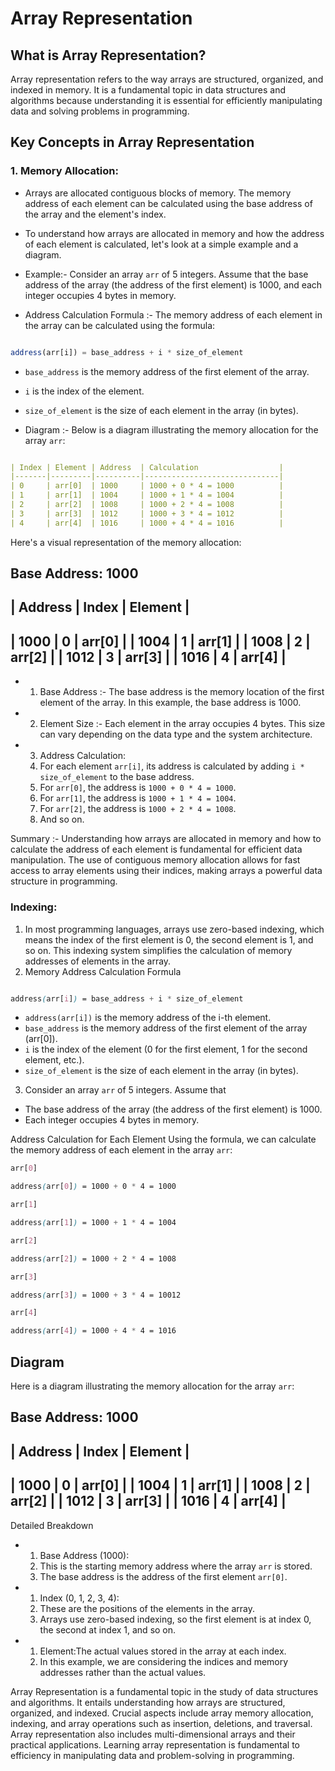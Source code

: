 # Array Representation

## What is Array Representation?

Array representation refers to the way arrays are structured, organized, and indexed in memory. It is a fundamental topic in data structures and algorithms because understanding it is essential for efficiently manipulating data and solving problems in programming.


## Key Concepts in Array Representation

### 1. Memory Allocation:
- Arrays are allocated contiguous blocks of memory. The memory address of each element can be calculated using the base address of the array and the element's index.

- To understand how arrays are allocated in memory and how the address of each element is calculated, let's look at a simple example and a diagram.
- Example:- Consider an array `arr` of 5 integers. Assume that the base address of the array (the address of the first element) is 1000, and each integer occupies 4 bytes in memory.

- Address Calculation Formula :- The memory address of each element in the array can be calculated using the formula:

```javascript

address(arr[i]) = base_address + i * size_of_element

```
- `base_address` is the memory address of the first element of the array.
- `i` is the index of the element.
- `size_of_element` is the size of each element in the array (in bytes).

- Diagram :- 
Below is a diagram illustrating the memory allocation for the array `arr`:


```yaml

| Index | Element | Address  | Calculation                  |
|-------|---------|----------|------------------------------|
| 0     | arr[0]  | 1000     | 1000 + 0 * 4 = 1000          |
| 1     | arr[1]  | 1004     | 1000 + 1 * 4 = 1004          |
| 2     | arr[2]  | 1008     | 1000 + 2 * 4 = 1008          |
| 3     | arr[3]  | 1012     | 1000 + 3 * 4 = 1012          |
| 4     | arr[4]  | 1016     | 1000 + 4 * 4 = 1016          |

```

Here's a visual representation of the memory allocation:

Base Address: 1000
-------------------------------------
| Address | Index | Element         |
-------------------------------------
|  1000   |   0   |  arr[0]         |
|  1004   |   1   |  arr[1]         |
|  1008   |   2   |  arr[2]         |
|  1012   |   3   |  arr[3]         |
|  1016   |   4   |  arr[4]         |
-------------------------------------

- 1. Base Address :- The base address is the memory location of the first element of the array. In this example, the base address is 1000.

- 2. Element Size :- Each element in the array occupies 4 bytes. This size can vary depending on the data type and the system architecture.
 
- 3. Address Calculation:
  4. For each element `arr[i]`, its address is calculated by adding `i * size_of_element` to the base address.
  5. For `arr[0]`, the address is `1000 + 0 * 4 = 1000`.
  6. For `arr[1]`, the address is `1000 + 1 * 4 = 1004`.
  7. For `arr[2]`, the address is `1000 + 2 * 4 = 1008`.
  8. And so on.
 
Summary :- Understanding how arrays are allocated in memory and how to calculate the address of each element is fundamental for efficient data manipulation. The use of contiguous memory allocation allows for fast access to array elements using their indices, making arrays a powerful data structure in programming.



### Indexing:

1. In most programming languages, arrays use zero-based indexing, which means the index of the first element is 0, the second element is 1, and so on. This indexing system simplifies the calculation of memory addresses of elements in the array.
2. Memory Address Calculation Formula

```css

address(arr[i]) = base_address + i * size_of_element

```
- `address(arr[i])` is the memory address of the i-th element.
- `base_address` is the memory address of the first element of the array (arr[0]).
- `i` is the index of the element (0 for the first element, 1 for the second element, etc.).
- `size_of_element` is the size of each element in the array (in bytes).

3. Consider an array `arr` of 5 integers. Assume that
- The base address of the array (the address of the first element) is 1000.
- Each integer occupies 4 bytes in memory.

Address Calculation for Each Element
Using the formula, we can calculate the memory address of each element in the array `arr`:

```css
arr[0]

address(arr[0]) = 1000 + 0 * 4 = 1000

```

```css
arr[1]

address(arr[1]) = 1000 + 1 * 4 = 1004

```

```css
arr[2]

address(arr[2]) = 1000 + 2 * 4 = 1008

```

```css
arr[3]

address(arr[3]) = 1000 + 3 * 4 = 10012

```

```css
arr[4]

address(arr[4]) = 1000 + 4 * 4 = 1016

```

## Diagram

Here is a diagram illustrating the memory allocation for the array `arr`:

Base Address: 1000
-------------------------------------
| Address | Index | Element         |
-------------------------------------
|  1000   |   0   |  arr[0]         |
|  1004   |   1   |  arr[1]         |
|  1008   |   2   |  arr[2]         |
|  1012   |   3   |  arr[3]         |
|  1016   |   4   |  arr[4]         |
-------------------------------------


Detailed Breakdown

- 1. Base Address (1000):
  2. This is the starting memory address where the array `arr` is stored.
  3. The base address is the address of the first element `arr[0]`.

- 1. Index (0, 1, 2, 3, 4):
  2. These are the positions of the elements in the array.
  3. Arrays use zero-based indexing, so the first element is at index 0, the second at index 1, and so on.
 

- 1. Element:The actual values stored in the array at each index.
  2. In this example, we are considering the indices and memory addresses rather than the actual values.










Array Representation is a fundamental topic in the study of data structures and algorithms. It entails understanding how arrays are structured, organized, and indexed. Crucial aspects include array memory allocation, indexing, and array operations such as insertion, deletions, and traversal. Array representation also includes multi-dimensional arrays and their practical applications. Learning array representation is fundamental to efficiency in manipulating data and problem-solving in programming.
